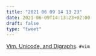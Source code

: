 ```yaml
---
title: "2021 06 09 14 13 23"
date: 2021-06-09T14:13:23+02:00
draft: false
type: "tweet"
---
```

[Vim, Unicode, and Digraphs](https://www.ii.com/vim-unicode-digraphs/). `#vim`
